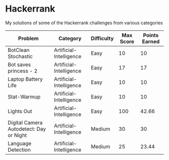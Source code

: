 # Hackerrank

My solutions of some of the Hackerrank challenges from various categories

| Problem | Category | Difficulty |Max Score | Points Earned | 
|---------|------------|---------|---------------|------------|
|  BotClean Stochastic| Artificial-Intelligence | Easy |  10 |  10   |
|  Bot saves princess - 2 | Artificial-Intelligence | Easy |17 |  17 | 
|  Laptop Battery Life | Artificial-Intelligence | Easy |10  | 10  |
| Stat-Warmup | Artificial-Intelligence | Easy |10 | 10 |
|  Lights Out | Artificial-Intelligence | Easy | 100  | 42.66  |
|  Digital Camera Autodetect: Day or Night | Artificial-Intelligence | Medium |  30  | 30  |
| Language Detection| Artificial-Intelligence | Medium| 25 | 23.44 |
